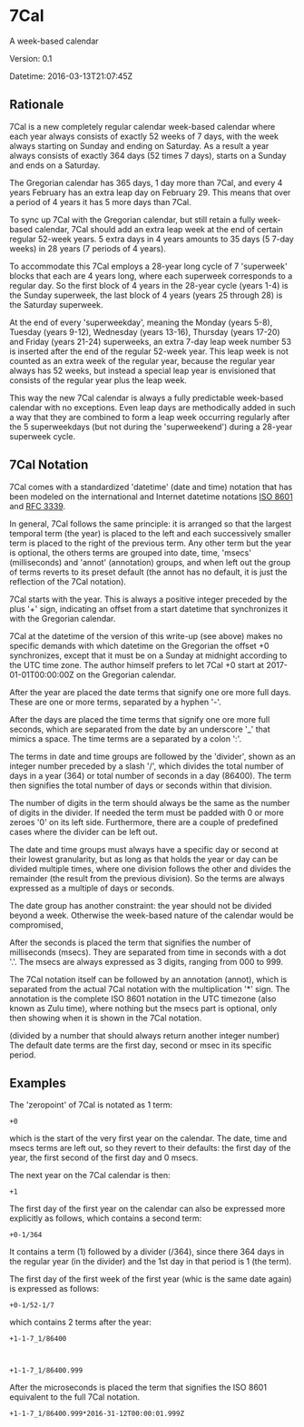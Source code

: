 # 7Cal
A week-based calendar

Version: 0.1

Datetime: 2016-03-13T21:07:45Z

## Rationale

7Cal is a new completely regular calendar week-based calendar where each year always consists of exactly 52 weeks of 7 days, with the week always starting on Sunday and ending on Saturday. As a result a year always consists of exactly 364 days (52 times 7 days), starts on a Sunday and ends on a Saturday.

The Gregorian calendar has 365 days, 1 day more than 7Cal, and every 4 years February has an extra leap day on February 29. This means that over a period of 4 years it has 5 more days than 7Cal.

To sync up 7Cal with the Gregorian calendar, but still retain a fully week-based calendar, 7Cal should add an extra leap week at the end of certain regular 52-week years. 5 extra days in 4 years amounts to 35 days (5 7-day weeks) in 28 years (7 periods of 4 years).

To accommodate this 7Cal employs a 28-year long cycle of 7 'superweek' blocks that each are 4 years long, where each superweek corresponds to a regular day. So the first block of 4 years in the 28-year cycle (years 1-4) is the Sunday superweek, the last block of 4 years (years 25 through 28) is the Saturday superweek.

At the end of every 'superweekday', meaning the Monday (years 5-8), Tuesday (years 9-12), Wednesday (years 13-16), Thursday (years 17-20) and Friday (years 21-24) superweeks, an extra 7-day leap week number 53 is inserted after the end of the regular 52-week year. This leap week is not counted as an extra week of the regular year, because the regular year always has 52 weeks, but instead a special leap year is envisioned that consists of the regular year plus the leap week.

This way the new 7Cal calendar is always a fully predictable week-based calendar with no exceptions. Even leap days are methodically added in such a way that they are combined to form a leap week occurring regularly after the 5 superweekdays (but not during the 'superweekend') during a 28-year superweek cycle.

## 7Cal Notation

7Cal comes with a standardized 'datetime' (date and time) notation that has been modeled on the international and Internet datetime notations [ISO 8601](https://en.wikipedia.org/wiki/ISO_8601) and [RFC 3339](https://tools.ietf.org/html/rfc3339).

In general, 7Cal follows the same principle: it is arranged so that the largest temporal term (the year) is placed to the left and each successively smaller term is placed to the right of the previous term. Any other term but the year is optional, the others terms are grouped into date, time, 'msecs' (milliseconds) and 'annot' (annotation) groups, and when left out the group of terms reverts to its preset default (the annot has no default, it is just the reflection of the 7Cal notation).

7Cal starts with the year. This is always a positive integer preceded by the plus '+' sign, indicating an offset from a start datetime that synchronizes it with the Gregorian calendar. 

7Cal at the datetime of the version of this write-up (see above) makes no specific demands with which datetime on the Gregorian the offset +0 synchronizes, except that it must be on a Sunday at midnight according to the UTC time zone. The author himself prefers to let 7Cal +0 start at 2017-01-01T00:00:00Z on the Gregorian calendar.

After the year are placed the date terms that signify one ore more full days. These are one or more terms, separated by a hyphen '-'.

After the days are placed the time terms that signify one ore more full seconds, which are separated from the date by an underscore '_' that mimics a space. The time terms are a separated by a colon ':'.

The terms in date and time groups are followed by the 'divider', shown as an integer number preceded by a slash '/', which divides the total number of days in a year (364) or total number of seconds in a day (86400). The term then signifies the total number of days or seconds within that division.

The number of digits in the term should always be the same as the number of digits in the divider. If needed the term must be padded with 0 or more zeroes '0' on its left side. Furthermore, there are a couple of predefined cases where the divider can be left out.

The date and time groups must always have a specific day or second at their lowest granularity, but as long as that holds the year or day can be divided multiple times, where one division follows the other and divides the remainder (the result from the previous division). So the terms are always expressed as a multiple of days or seconds.

The date group has another constraint: the year should not be divided beyond a week. Otherwise the week-based nature of the calendar would be compromised,

After the seconds is placed the term that signifies the number of milliseconds (msecs). They are separated from time in seconds with a dot '.'. The msecs are always expressed as 3 digits, ranging from 000 to 999. 

The 7Cal notation itself can be followed by an annotation (annot), which is separated from the actual 7Cal notation with the multiplication '*' sign. The annotation is the complete ISO 8601 notation in the UTC timezone (also known as Zulu time), where nothing but the msecs part is optional, only then showing when it is shown in the 7Cal notation.

(divided by a number that should always return another integer number)
The default date terms are the first day, second or msec in its specific period.

## Examples

The 'zeropoint' of 7Cal is notated as 1 term:

    +0

which is the start of the very first year on the calendar. The date, time and msecs terms are left out, so they revert to their defaults: the first day of the year, the first second of the first day and 0 msecs.

The next year on the 7Cal calendar is then:

    +1

The first day of the first year on the calendar can also be expressed more explicitly as follows, which contains a second term:

    +0-1/364

It contains a term (1) followed by a divider (/364), since there 364 days in the regular year (in the divider) and the 1st day in that period is 1 (the term).

The first day of the first week of the first year (whic is the same date again) is expressed as follows:

    +0-1/52-1/7
    
which contains 2 terms after the year: 



    +1-1-7_1/86400



    +1-1-7_1/86400.999

After the microseconds is placed the term that signifies the ISO 8601 equivalent to the full 7Cal notation.

    +1-1-7_1/86400.999*2016-31-12T00:00:01.999Z
